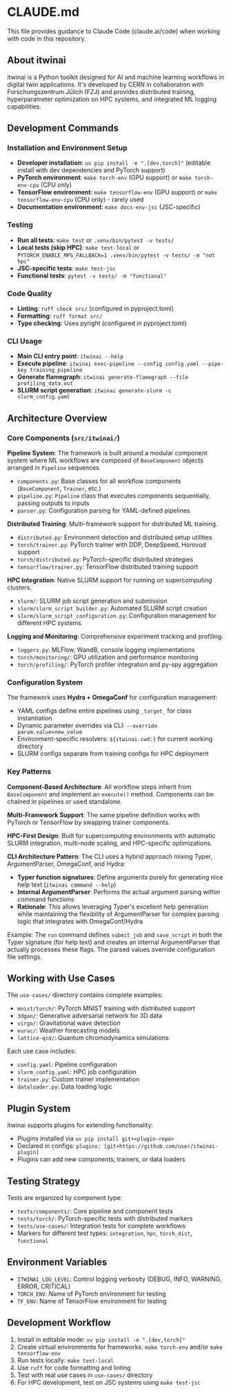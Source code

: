 # CLAUDE.md

This file provides guidance to Claude Code (claude.ai/code) when working with code in this repository.

## About itwinai

itwinai is a Python toolkit designed for AI and machine learning workflows in digital twin applications.
It's developed by CERN in collaboration with Forschungszentrum Jülich (FZJ) and provides distributed
training, hyperparameter optimization on HPC systems, and integrated ML logging capabilities.

## Development Commands

### Installation and Environment Setup

- **Developer installation**: `uv pip install -e ".[dev,torch]"` (editable install with dev dependencies and PyTorch support)
- **PyTorch environment**: `make torch-env` (GPU support) or `make torch-env-cpu` (CPU only)
- **TensorFlow environment**: `make tensorflow-env` (GPU support) or `make tensorflow-env-cpu` (CPU only) - rarely used
- **Documentation environment**: `make docs-env-jsc` (JSC-specific)

### Testing

- **Run all tests**: `make test` or `.venv/bin/pytest -v tests/`
- **Local tests (skip HPC)**: `make test-local` or `PYTORCH_ENABLE_MPS_FALLBACK=1 .venv/bin/pytest -v tests/ -m "not hpc"`
- **JSC-specific tests**: `make test-jsc`
- **Functional tests**: `pytest -v tests/ -m "functional"`

### Code Quality

- **Linting**: `ruff check src/` (configured in pyproject.toml)
- **Formatting**: `ruff format src/`
- **Type checking**: Uses pyright (configured in pyproject.toml)

### CLI Usage

- **Main CLI entry point**: `itwinai --help`
- **Execute pipeline**: `itwinai exec-pipeline --config config.yaml --pipe-key training_pipeline`
- **Generate flamegraph**: `itwinai generate-flamegraph --file profiling_data.out`
- **SLURM script generation**: `itwinai generate-slurm -c slurm_config.yaml`

## Architecture Overview

### Core Components (`src/itwinai/`)

**Pipeline System**: The framework is built around a modular component system where ML workflows are
composed of `BaseComponent` objects arranged in `Pipeline` sequences.

- `components.py`: Base classes for all workflow components (`BaseComponent`, `Trainer`, etc.)
- `pipeline.py`: `Pipeline` class that executes components sequentially, passing outputs to inputs
- `parser.py`: Configuration parsing for YAML-defined pipelines

**Distributed Training**: Multi-framework support for distributed ML training.

- `distributed.py`: Environment detection and distributed setup utilities
- `torch/trainer.py`: PyTorch trainer with DDP, DeepSpeed, Horovod support
- `torch/distributed.py`: PyTorch-specific distributed strategies
- `tensorflow/trainer.py`: TensorFlow distributed training support

**HPC Integration**: Native SLURM support for running on supercomputing clusters.

- `slurm/`: SLURM job script generation and submission
- `slurm/slurm_script_builder.py`: Automated SLURM script creation
- `slurm/slurm_script_configuration.py`: Configuration management for different HPC systems

**Logging and Monitoring**: Comprehensive experiment tracking and profiling.

- `loggers.py`: MLFlow, WandB, console logging implementations
- `torch/monitoring/`: GPU utilization and performance monitoring
- `torch/profiling/`: PyTorch profiler integration and py-spy aggregation

### Configuration System

The framework uses **Hydra + OmegaConf** for configuration management:

- YAML configs define entire pipelines using `_target_` for class instantiation
- Dynamic parameter overrides via CLI: `--override param.value=new_value`
- Environment-specific resolvers: `${itwinai.cwd:}` for current working directory
- SLURM configs separate from training configs for HPC deployment

### Key Patterns

**Component-Based Architecture**: All workflow steps inherit from `BaseComponent` and implement an
`execute()` method. Components can be chained in pipelines or used standalone.

**Multi-Framework Support**: The same pipeline definition works with PyTorch or TensorFlow by
swapping trainer components.

**HPC-First Design**: Built for supercomputing environments with automatic SLURM integration,
multi-node scaling, and HPC-specific optimizations.

**CLI Architecture Pattern**: The CLI uses a hybrid approach mixing Typer, ArgumentParser, OmegaConf, and Hydra:

- **Typer function signatures**: Define arguments purely for generating nice help text (`itwinai command --help`)
- **Internal ArgumentParser**: Performs the actual argument parsing within command functions
- **Rationale**: This allows leveraging Typer's excellent help generation while maintaining the flexibility of ArgumentParser for complex parsing logic that integrates with OmegaConf/Hydra

Example: The `run` command defines `submit_job` and `save_script` in both the Typer signature (for help text) and creates an internal ArgumentParser that actually processes these flags. The parsed values override configuration file settings.

## Working with Use Cases

The `use-cases/` directory contains complete examples:

- `mnist/torch/`: PyTorch MNIST training with distributed support
- `3dgan/`: Generative adversarial network for 3D data
- `virgo/`: Gravitational wave detection
- `eurac/`: Weather forecasting models
- `lattice-qcd/`: Quantum chromodynamics simulations

Each use case includes:

- `config.yaml`: Pipeline configuration
- `slurm_config.yaml`: HPC job configuration  
- `trainer.py`: Custom trainer implementation
- `dataloader.py`: Data loading logic

## Plugin System

itwinai supports plugins for extending functionality:

- Plugins installed via `uv pip install git+<plugin-repo>`
- Declared in configs: `plugins: [git+https://github.com/user/itwinai-plugin]`
- Plugins can add new components, trainers, or data loaders

## Testing Strategy

Tests are organized by component type:

- `tests/components/`: Core pipeline and component tests
- `tests/torch/`: PyTorch-specific tests with distributed markers
- `tests/use-cases/`: Integration tests for complete workflows
- Markers for different test types: `integration`, `hpc`, `torch_dist`, `functional`

## Environment Variables

- `ITWINAI_LOG_LEVEL`: Control logging verbosity (DEBUG, INFO, WARNING, ERROR, CRITICAL)
- `TORCH_ENV`: Name of PyTorch environment for testing
- `TF_ENV`: Name of TensorFlow environment for testing

## Development Workflow

1. Install in editable mode: `uv pip install -e ".[dev,torch]"`
2. Create virtual environments for frameworks: `make torch-env` and/or `make tensorflow-env`
3. Run tests locally: `make test-local`
4. Use `ruff` for code formatting and linting
5. Test with real use cases in `use-cases/` directory
6. For HPC development, test on JSC systems using `make test-jsc`
